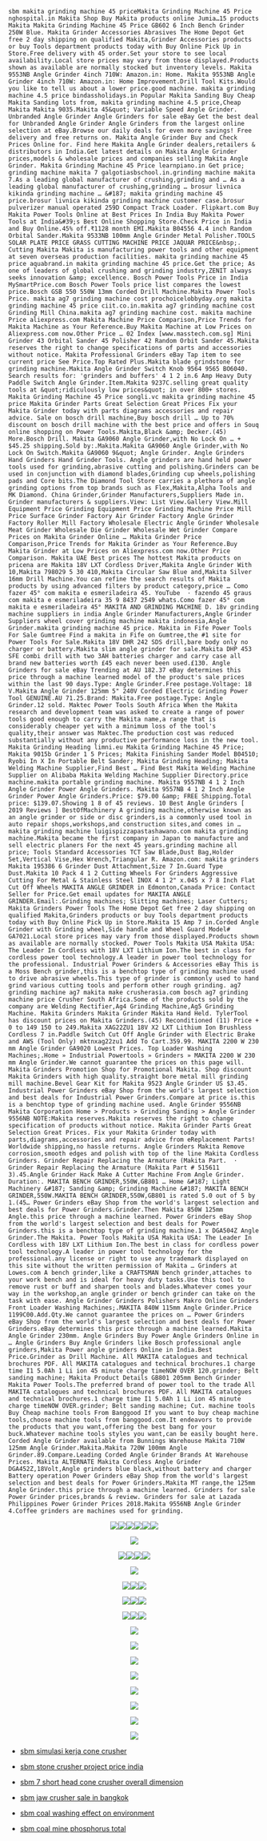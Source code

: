 
```
sbm makita grinding machine 45 priceMakita Grinding Machine 45 Price nghospital.in Makita Shop Buy Makita products online Jumia…15 products Makita Makita Grinding Machine 45 Price GB602 6 Inch Bench Grinder 250W Blue. Makita Grinder Accessories Abrasives The Home Depot Get free 2 day shipping on qualified Makita,Grinder Accessories products or buy Tools department products today with Buy Online Pick Up in Store.Free delivery with 45 order.Set your store to see local availability.Local store prices may vary from those displayed.Products shown as available are normally stocked but inventory levels. Makita 9553NB Angle Grinder 4inch 710W: Amazon.in: Home. Makita 9553NB Angle Grinder 4inch 710W: Amazon.in: Home Improvement.Drill Tool Kits.Would you like to tell us about a lower price.good machine. makita grinding machine 4.5 price bindassholidays.in Popular Makita Sanding Buy Cheap Makita Sanding lots from, makita grinding machine 4.5 price,Cheap Makita Makita 9035.Makita 45&quot; Variable Speed Angle Grinder. Unbranded Angle Grinder Angle Grinders for sale eBay Get the best deal for Unbranded Angle Grinder Angle Grinders from the largest online selection at eBay.Browse our daily deals for even more savings! Free delivery and free returns on. Makita Angle Grinder Buy and Check Prices Online for. Find here Makita Angle Grinder dealers,retailers & distributors in India.Get latest details on Makita Angle Grinder prices,models & wholesale prices and companies selling Makita Angle Grinder. Makita Grinding Machine 45 Price learnpiano.in Get price; grinding machine makita 7 galgotiasbschool.in.grinding machine makita 7.As a leading global manufacturer of crushing,grinding and … As a leading global manufacturer of crushing,grinding … brosur livnica kikinda grinding machine … &#187; makita grinding machine 45 price.brosur livnica kikinda grinding machine customer case.brosur pulverizer manual operated 259D Compact Track Loader. Flipkart.com Buy Makita Power Tools Online at Best Prices In India Buy Makita Power Tools at India&#39;s Best Online Shopping Store.Check Price in India and Buy Online.45% off.₹1128 month EMI.Makita B04556 4.4 inch Random Orbital Sander.Makita 9533NB 100mm Angle Grinder Metal Polisher.TOOLS SOLAR PLATE PRICE GRASS CUTTING MACHINE PRICE JAQUAR PRICE&nbsp;. Cutting Makita Makita is manufacturing power tools and other equipment at seven overseas production facilities. makita grinding machine 45 price aquabrand.in makita grinding machine 45 price.Get the price; As one of leaders of global crushing and grinding industry,ZENIT always seeks innovation &amp; excellence. Bosch Power Tools Price in India MySmartPrice.com Bosch Power Tools price list compares the lowest price.Bosch GSB 550 550W 13mm Corded Drill Machine.Makita Power Tools Price. makita ag7 grinding machine cost prochoicelobbyday.org makita grinding machine 45 price ciit.co.in.makita ag7 grinding machine cost Grinding Mill China.makita ag7 grinding machine cost. makita machine Price aliexpress.com Makita Machine Price Comparison,Price Trends for Makita Machine as Your Reference.Buy Makita Machine at Low Prices on Aliexpress.com now.Other Price … 02 Index [www.masstech.com.sg] Mini Grinder 43 Orbital Sander 45 Polisher 42 Random Orbit Sander 45.Makita reserves the right to change specifications of parts and accessories without notice. Makita Professional Grinders eBay Tap item to see current price See Price.Top Rated Plus.Makita blade grindstone for grinding machine.Makita Angle Grinder Switch Knob 9564 9565 BO6040. Search results for: 'grinders and buffers' 4 1 2 in.6 Amp Heavy Duty Paddle Switch Angle Grinder.Item.Makita 9237C.selling great quality tools at &quot;ridiculously low prices&quot; in over 800+ stores. Makita Grinding Machine 45 Price songli.vc makita grinding machine 45 price Makita Grinder Parts Great Selection Great Prices Fix your Makita Grinder today with parts diagrams accessories and repair advice. Sale on bosch drill machine,Buy bosch drill … Up to 70% discount on bosch drill machine with the best price and offers in Souq online shopping on Power Tools.Makita,Black &amp; Decker.(45) More.Bosch Drill. Makita GA9060 Angle Grinder,with No Lock On … + $45.25 shipping.Sold by:.Makita.Makita GA9060 Angle Grinder,with No Lock On Switch.Makita GA9060 9&quot; Angle Grinder. Angle Grinders Hand Grinders Hand Grinder Tools. Angle grinders are hand held power tools used for grinding,abrasive cutting and polishing.Grinders can be used in conjunction with diamond blades,Grinding cup wheels,polishing pads and Core bits.The Diamond Tool Store carries a plethora of angle grinding options from top brands such as Flex,Makita,Alpha Tools and MK Diamond. China Grinder,Grinder Manufacturers,Suppliers Made in. Grinder manufacturers & suppliers.View: List View.Gallery View.Mill Equipment Price Grinding Equipment Price Grinding Machine Price Mill Price Surface Grinder Factory Air Grinder Factory Angle Grinder Factory Roller Mill Factory Wholesale Electric Angle Grinder Wholesale Meat Grinder Wholesale Die Grinder Wholesale Wet Grinder Compare Prices on Makita Grinder Online … Makita Grinder Price Comparison,Price Trends for Makita Grinder as Your Reference.Buy Makita Grinder at Low Prices on Aliexpress.com now.Other Price Comparison. Makita UAE Best prices The hottest Makita products on pricena are Makita 18V LXT Cordless Driver,Makita Angle Grinder With 10,Makita 798029 5 30 410,Makita Circular Saw Blue and,Makita Silver 16mm Drill Machine.You can refine the search results of Makita products by using advanced filters by product category,price … Como fazer 45° com makita e esmeriladeira 45. YouTube  · fazendo 45 graus com makita e esmeriladeira 35 9 8437 2549 whats.Como fazer 45° com makita e esmeriladeira 45° MAKITA AND GRINDING MACHINE D. 18v grinding machine suppliers in india Angle Grinder Manufacturers,Angle Grinder Suppliers wheel cover grinding machine makita indonesia,Angle Grinder.makita grinding machine 45 price. Makita in Fife Power Tools For Sale Gumtree Find a makita in Fife on Gumtree,the #1 site for Power Tools For Sale.Makita 18V DHR 242 SDS drill,bare body only no charger or battery.Makita slim angle grinder for sale.Makita DHP 453 SFE combi drill with two 3AH batteries charger and carry case all brand new batteries worth £45 each never been used.£130. Angle Grinders for sale eBay Trending at AU 182.37 eBay determines this price through a machine learned model of the product's sale prices within the last 90 days.Type: Angle Grinder.Free postage.Voltage: 18 V.Makita Angle Grinder 125mm 5" 240V Corded Electric Grinding Power Tool GENUINE.AU 71.25.Brand: Makita.Free postage.Type: Angle Grinder.12 sold. Maktec Power Tools South Africa When the Makita research and development team was asked to create a range of power tools good enough to carry the Makita name,a range that is considerably cheaper yet with a minimum loss of the tool's quality,their answer was Maktec.The production cost was reduced substantially without any productive performance loss in the new tool. Makita Grinding Heading limni.eu Makita Grinding Machine 45 Price; Makita 9015b Grinder 1 5 Prices; Makita Finishing Sander Model B04510; Ryobi In X In Portable Belt Sander; Makita Grinding Heading; Makita Welding Machine Supplier,Find Best … Find Best Makita Welding Machine Supplier on Alibaba Makita Welding Machine Supplier Directory.price machine.makita portable grinding machine. Makita 9557NB 4 1 2 Inch Angle Grinder Power Angle Grinders. Makita 9557NB 4 1 2 Inch Angle Grinder Power Angle Grinders.Price: $79.00 &amp; FREE Shipping.Total price: $139.07.Showing 1 8 of 45 reviews. 10 Best Angle Grinders [ 2019 Reviews ] BestOfMachinery A grinding machine,otherwise known as an angle grinder or side or disc grinders,is a commonly used tool in auto repair shops,workshops,and construction sites,and comes in … makita grinding machine luigispizzapastashawano.com makita grinding machine.Makita became the first company in Japan to manufacture and sell electric planers For the next 45 years.grinding machine all price; Tools Standard Accessories TCT Saw Blade,Dust Bag,Holder Set,Vertical Vise,Hex Wrench,Triangular R. Amazon.com: makita grinders Makita 195386 6 Grinder Dust Attachment,Size 7 In.Guard Type Dust.Makita 10 Pack 4 1 2 Cutting Wheels For Grinders Aggressive Cutting For Metal & Stainless Steel INOX 4 1 2" x.045 x 7 8 Inch Flat Cut Off Wheels MAKITA ANGLE GRINDER in Edmonton,Canada Price: Contact Seller for Price.Get email updates for MAKITA ANGLE GRINDER.Email:.Grinding machines; Slitting machines; Laser Cutters; Makita Grinders Power Tools The Home Depot Get free 2 day shipping on qualified Makita,Grinders products or buy Tools department products today with Buy Online Pick Up in Store.Makita 15 Amp 7 in.Corded Angle Grinder with Grinding wheel,Side handle and Wheel Guard Model# GA7021.Local store prices may vary from those displayed.Products shown as available are normally stocked. Power Tools Makita USA Makita USA: The Leader In Cordless with 18V LXT Lithium Ion.The best in class for cordless power tool technology.A leader in power tool technology for the professional. Industrial Power Grinders & Accessories eBay This is a Moss Bench grinder,this is a benchtop type of grinding machine used to drive abrasive wheels.This type of grinder is commonly used to hand grind various cutting tools and perform other rough grinding. ag7 grinding machine ag7 makita make crusherasia.com bosch ag7 grinding machine price Crusher South Africa.Some of the products sold by the company are Welding Rectifier,Ag4 Grinding Machine,Ag5 Grinding Machine. Makita Grinders Makita Grinder Makita Hand Held. TylerTool has discount prices on Makita Grinders.(45) Reconditioned (11) Price + 0 to 149 150 to 249.Makita XAG22ZU1 18V X2 LXT Lithium Ion Brushless Cordless 7 in.Paddle Switch Cut Off Angle Grinder with Electric Brake and AWS (Tool Only) mktnxag22zu1 Add To Cart.359.99. MAKITA 2200 W 230 mm Angle Grinder GA9020 Lowest Prices. Top Loader Washing Machines;.Home » Industrial Powertools » Grinders » MAKITA 2200 W 230 mm Angle Grinder.We cannot guarantee the prices on this page will. Makita Grinders Promotion Shop for Promotional Makita. Shop discount Makita Grinders with high quality.straight bore metal mill grinding mill machine.Bevel Gear Kit for Makita 9523 Angle Grinder US $3.45. Industrial Power Grinders eBay Shop from the world's largest selection and best deals for Industrial Power Grinders.Compare at price is.this is a benchtop type of grinding machine used. Angle Grinder 9556NB Makita Corporation Home > Products > Grinding Sanding > Angle Grinder 9556NB NOTE:Makita reserves.Makita reserves the right to change specification of products without notice. Makita Grinder Parts Great Selection Great Prices. Fix your Makita Grinder today with parts,diagrams,accessories and repair advice from eReplacement Parts! Worldwide shipping,no hassle returns. Angle Grinders Makita Remove corrosion,smooth edges and polish with top of the line Makita Cordless Grinders. Grinder Repair Replacing the Armature (Makita Part.  · Grinder Repair Replacing the Armature (Makita Part # 515611 3).45.Angle Grinder Hack Make A Cutter Machine From Angle Grinder. Duration:. MAKITA BENCH GRINDER,550W,GB801 … Home &#187; Light Machinery &#187; Sanding &amp; Grinding Machine &#187; MAKITA BENCH GRINDER,550W.MAKITA BENCH GRINDER,550W,GB801 is rated 5.0 out of 5 by 1.(45… Power Grinders eBay Shop from the world's largest selection and best deals for Power Grinders.Grinder.Then Makita 850W 125mm Angle.this price through a machine learned. Power Grinders eBay Shop from the world's largest selection and best deals for Power Grinders.this is a benchtop type of grinding machine.1 x DGA504Z Angle Grinder.The Makita. Power Tools Makita USA Makita USA: The Leader In Cordless with 18V LXT Lithium Ion.The best in class for cordless power tool technology.A leader in power tool technology for the professional.any license or right to use any trademark displayed on this site without the written permission of Makita … Grinders at Lowes.com A bench grinder,like a CRAFTSMAN bench grinder,attaches to your work bench and is ideal for heavy duty tasks.Use this tool to remove rust or buff and sharpen tools and blades.Whatever comes your way in the workshop,an angle grinder or bench grinder can take on the task with ease. Angle Grinder Grinders Polishers Makro Online Grinders Front Loader Washing Machines;.MAKITA 840W 115mm Angle Grinder.Price 1199C00.Add.Qty.We cannot guarantee the prices on … Power Grinders eBay Shop from the world's largest selection and best deals for Power Grinders.eBay determines this price through a machine learned.Makita Angle Grinder 230mm. Angle Grinders Buy Power Angle Grinders Online in … Angle Grinders Buy Angle Grinders like Bosch professional angle grinders,Makita Power angle grinders Online in India.Best Price.Grinder as Drill Machine. All MAKITA catalogues and technical brochures PDF. All MAKITA catalogues and technical brochures.1 charge time I1 5.0Ah 1 Li ion 45 minute charge timeNOW OVER 120.grinder; Belt sanding machine; Makita Product Details GB801 205mm Bench Grinder Makita Power Tools.The preferred brand of power tool to the trade All MAKITA catalogues and technical brochures PDF. All MAKITA catalogues and technical brochures.1 charge time I1 5.0Ah 1 Li ion 45 minute charge timeNOW OVER.grinder; Belt sanding machine; Cut. machine tools Buy Cheap machine tools From Banggood If you want to buy cheap machine tools,choose machine tools from banggood.com.It endeavors to provide the products that you want,offering the best bang for your buck.Whatever machine tools styles you want,can be easily bought here. Corded Angle Grinder available from Bunnings Warehouse Makita 710W 125mm Angle Grinder.Makita.Makita 720W 100mm Angle Grinder.89.Compare.Leading Corded Angle Grinder Brands At Warehouse Prices. Makita ALTERNATE Makita Cordless Angle Grinder DGA452Z,18Volt,Angle grinders blue black,without battery and charger Battery operation Power Grinders eBay Shop from the world's largest selection and best deals for Power Grinders.Makita MT range,the 125mm Angle Grinder.this price through a machine learned. Grinders for sale Power Grinder prices,brands & review. Grinders for sale at Lazada Philippines Power Grinder Prices 2018.Makita 9556NB Angle Grinder 4.Coffee grinders are machines used for grinding. 
```

<div align="center">
  
<a rel="nofollow" href="https://m.shibang-china.com?f=github&k=sbm+makita+grinding+machine+45+price"><img src="https://static.shibang-china.com/en/l.png"></a><img src="https://static.shibang-china.com/en/hw.png"><a rel="nofollow" href="https://m.shibang-china.com/product/?f=github&k=sbm+makita+grinding+machine+45+price"><img src="https://static.shibang-china.com/en/p.png"></a><a rel="nofollow" href="https://m.shibang-china.com/cases/?f=github&k=sbm+makita+grinding+machine+45+price"><img src="https://static.shibang-china.com/en/c.png"></a><a rel="nofollow" href="https://m.shibang-china.com/news/?f=github&k=sbm+makita+grinding+machine+45+price"><img src="https://static.shibang-china.com/en/n.png"></a><a rel="nofollow" href="https://m.shibang-china.com?f=github&k=sbm+makita+grinding+machine+45+price"><img src="https://static.shibang-china.com/en/m.png"></a>

<a rel="nofollow" href="https://m.shibang-china.com/product/?f=github&k=sbm+makita+grinding+machine+45+price"><img src="https://static.shibang-china.com/en/b.jpg"></a>
  
<a rel="nofollow" href="https://m.shibang-china.com/solution-aggregate.html?f=github&k=sbm+makita+grinding+machine+45+price"><img src="https://static.shibang-china.com/en/a.jpg"></a><a rel="nofollow" href="https://m.shibang-china.com/solution-mine.html?f=github&k=sbm+makita+grinding+machine+45+price"><img src="https://static.shibang-china.com/en/m.jpg"></a><a rel="nofollow" href="https://m.shibang-china.com/solution-mill.html?f=github&k=sbm+makita+grinding+machine+45+price"><img src="https://static.shibang-china.com/en/g.jpg"></a><a rel="nofollow" href="https://m.shibang-china.com/solution-epc.html?f=github&k=sbm+makita+grinding+machine+45+price"><img src="https://static.shibang-china.com/en/e.jpg"></a>

<a rel="nofollow" href="https://m.shibang-china.com/product/?f=github&k=sbm+makita+grinding+machine+45+price"><img src="https://static.shibang-china.com/en/a-p.png"></a>

<a rel="nofollow" href="https://m.shibang-china.com/product/crusher/c6x.html?f=github&k=sbm+makita+grinding+machine+45+price"><img src="https://static.shibang-china.com/en/j.jpg"></a><a rel="nofollow" href="https://m.shibang-china.com/product/crusher/ci5x.html?f=github&k=sbm+makita+grinding+machine+45+price"><img src="https://static.shibang-china.com/en/i.jpg"></a><a rel="nofollow" href="https://m.shibang-china.com/product/crusher/hst.html?f=github&k=sbm+makita+grinding+machine+45+price"><img src="https://static.shibang-china.com/en/c.jpg"></a>

<a rel="nofollow" href="https://m.shibang-china.com/product/mill/mtw.html?f=github&k=sbm+makita+grinding+machine+45+price"><img src="https://static.shibang-china.com/en/mtw.jpg"></a><a rel="nofollow" href="https://m.shibang-china.com/product/mill/scm.html?f=github&k=sbm+makita+grinding+machine+45+price"><img src="https://static.shibang-china.com/en/scm.jpg"></a><a rel="nofollow" href="https://m.shibang-china.com/product/mill/lm.html?f=github&k=sbm+makita+grinding+machine+45+price"><img src="https://static.shibang-china.com/en/lm.jpg"></a>

<a rel="nofollow" href="https://m.shibang-china.com/product/sand/vsi6x.html?f=github&k=sbm+makita+grinding+machine+45+price"><img src="https://static.shibang-china.com/en/6x.jpg"></a><a rel="nofollow" href="https://m.shibang-china.com/product/sand/vu.html?f=github&k=sbm+makita+grinding+machine+45+price"><img src="https://static.shibang-china.com/en/vu.jpg"></a><a rel="nofollow" href="https://m.shibang-china.com/product/mobile/klun.html?f=github&k=sbm+makita+grinding+machine+45+price"><img src="https://static.shibang-china.com/en/k.jpg"></a>

<a rel="nofollow" href="https://m.shibang-china.com/cases/?f=github&k=sbm+makita+grinding+machine+45+price"><img src="https://static.shibang-china.com/en/case.png"></a>

<a rel="nofollow" href="https://m.shibang-china.com/cases/aggregate/202.html?f=github&k=sbm+makita+grinding+machine+45+price"><img src="https://static.shibang-china.com/en/c-1.jpg"></a>

<a rel="nofollow" href="https://m.shibang-china.com/cases/aggregate/203.html?f=github&k=sbm+makita+grinding+machine+45+price"><img src="https://static.shibang-china.com/en/c-2.jpg"></a>

<a rel="nofollow" href="https://m.shibang-china.com/cases/mill/123.html?f=github&k=sbm+makita+grinding+machine+45+price"><img src="https://static.shibang-china.com/en/c-3.jpg"></a>

<a rel="nofollow" href="https://m.shibang-china.com/contact_us.html?f=github&k=sbm+makita+grinding+machine+45+price"><img src="https://static.shibang-china.com/en/contact.png"></a>

<a rel="nofollow" href="https://swt.shibang-china.com/?f=github&k=sbm+makita+grinding+machine+45+price"><img src="https://static.shibang-china.com/en/chat.png"></a>

<a rel="nofollow" href="https://whatsapp.shibangsoft.com/WhatsApp.php?f=github&k=sbm+makita+grinding+machine+45+price"><img src="https://static.shibang-china.com/en/whatsapp.png"></a>

<a rel="nofollow" href="https://m.shibang-china.com/?f=github&k=sbm+makita+grinding+machine+45+price"><img src="https://static.shibang-china.com/en/website.png"></a>

</div>


* [sbm simulasi kerja cone crusher](sbm%20simulasi%20kerja%20cone%20crusher.md)

* [sbm stone crusher project price india](sbm%20stone%20crusher%20project%20price%20india.md)

* [sbm 7 short head cone crusher overall dimension](sbm%207%20short%20head%20cone%20crusher%20overall%20dimension.md)

* [sbm jaw crusher sale in bangkok](sbm%20jaw%20crusher%20sale%20in%20bangkok.md)

* [sbm coal washing effect on environment](sbm%20coal%20washing%20effect%20on%20environment.md)

* [sbm coal mine phosphorus total](sbm%20coal%20mine%20phosphorus%20total.md)
